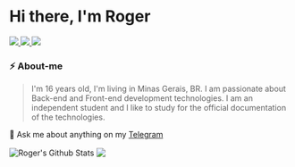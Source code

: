 <h1>Hi there, I'm Roger</h1>

<a href="https://www.instagram.com/rogersluiz_/">
  <img src="https://img.shields.io/badge/instagram-%23E4405F.svg?&style=for-the-badge&logo=instagram&logoColor=white">
</a>

<a href="https://twitter.com/AB4NT5S">
  <img src="https://img.shields.io/badge/twitter-%231DA1F2.svg?&style=for-the-badge&logo=twitter&logoColor=white">
</a>

<a href="https://www.linkedin.com/in/roger-luiz-8361981b2/">
  <img src="https://img.shields.io/badge/linkedin-%230077B5.svg?&style=for-the-badge&logo=linkedin&logoColor=white">
</a>

### ⚡ About-me

> I'm 16 years old, I'm living in Minas Gerais, BR. I am passionate about Back-end and Front-end development technologies. I am an independent student and I like to study for the official documentation of the technologies.

💬 Ask me about anything on my [Telegram](https://t.me/AB4NT5S)

<img align="center" alt="Roger's Github Stats" src="https://github-readme-stats.vercel.app/api?username=Rogerluiz0&show_icons=true&hide_border=false&count_private=true" />
<img align="center" src="https://github-readme-stats.anuraghazra1.vercel.app/api/top-langs/?username=Rogerluiz0&layout=compact" />
